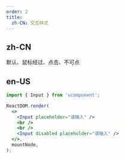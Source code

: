 ```yaml
---
order: 2
title:
  zh-CN: 交互样式
---
```


## zh-CN

默认、鼠标经过、点击、不可点

## en-US

```jsx
import { Input } from 'ucomponent';

ReactDOM.render(
  <>
    <Input placeholder="请输入" />
    <br />
    <br />
    <Input disabled placeholder="请输入" />
  </>,
  mountNode,
);
```
